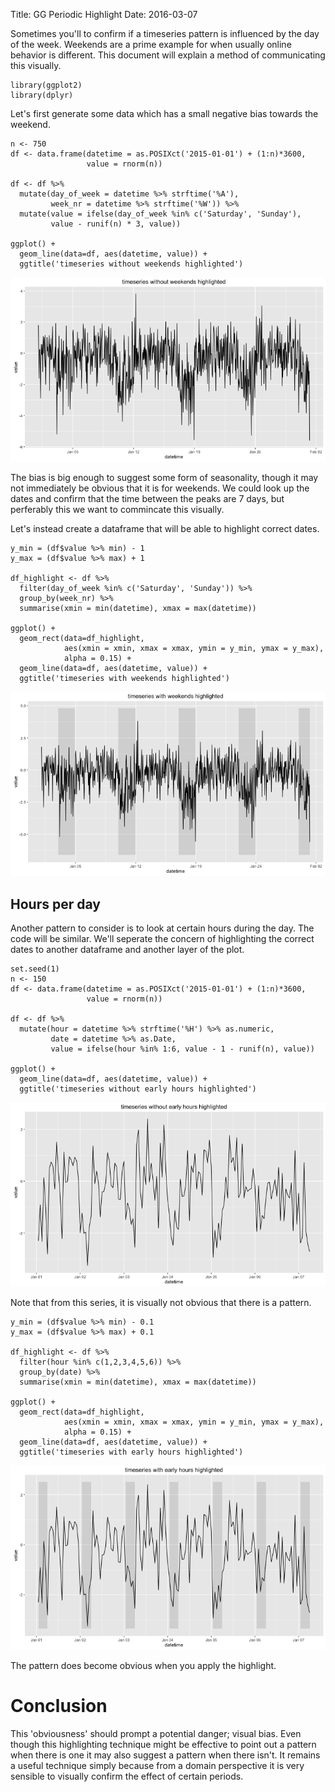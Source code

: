 Title: GG Periodic Highlight
Date: 2016-03-07

Sometimes you'll to confirm if a timeseries pattern is influenced by the day of the week. Weekends are a prime example for when usually online behavior is different. This document will explain a method of communicating this visually. 

```
library(ggplot2)
library(dplyr)
```

Let's first generate some data which has a small negative bias towards the weekend. 

```
n <- 750
df <- data.frame(datetime = as.POSIXct('2015-01-01') + (1:n)*3600, 
                 value = rnorm(n))

df <- df %>% 
  mutate(day_of_week = datetime %>% strftime('%A'),
         week_nr = datetime %>% strftime('%W')) %>% 
  mutate(value = ifelse(day_of_week %in% c('Saturday', 'Sunday'), 
         value - runif(n) * 3, value))

ggplot() + 
  geom_line(data=df, aes(datetime, value)) + 
  ggtitle('timeseries without weekends highlighted')
```

![](/theme/images/gg_periodic01.png)

The bias is big enough to suggest some form of seasonality, though it may not immediately be obvious that it is for weekends. We could look up the dates and confirm that the time between the peaks are 7 days, but perferably this we want to commincate this visually. 

Let's instead create a dataframe that will be able to highlight correct dates.

```
y_min = (df$value %>% min) - 1
y_max = (df$value %>% max) + 1

df_highlight <- df %>% 
  filter(day_of_week %in% c('Saturday', 'Sunday')) %>% 
  group_by(week_nr) %>% 
  summarise(xmin = min(datetime), xmax = max(datetime))

ggplot() + 
  geom_rect(data=df_highlight, 
            aes(xmin = xmin, xmax = xmax, ymin = y_min, ymax = y_max), 
            alpha = 0.15) + 
  geom_line(data=df, aes(datetime, value)) + 
  ggtitle('timeseries with weekends highlighted')
```

![](/theme/images/gg_periodic02.png)

## Hours per day 

Another pattern to consider is to look at certain hours during the day. The code will be similar. We'll seperate the concern of highlighting the correct dates to another dataframe and another layer of the plot.

```
set.seed(1)
n <- 150
df <- data.frame(datetime = as.POSIXct('2015-01-01') + (1:n)*3600, 
                 value = rnorm(n))

df <- df %>% 
  mutate(hour = datetime %>% strftime('%H') %>% as.numeric,
         date = datetime %>% as.Date,
         value = ifelse(hour %in% 1:6, value - 1 - runif(n), value))

ggplot() + 
  geom_line(data=df, aes(datetime, value)) + 
  ggtitle('timeseries without early hours highlighted')
```

![](/theme/images/gg_periodic03.png)

Note that from this series, it is visually not obvious that there is a pattern.

```
y_min = (df$value %>% min) - 0.1
y_max = (df$value %>% max) + 0.1

df_highlight <- df %>% 
  filter(hour %in% c(1,2,3,4,5,6)) %>% 
  group_by(date) %>% 
  summarise(xmin = min(datetime), xmax = max(datetime))

ggplot() + 
  geom_rect(data=df_highlight, 
            aes(xmin = xmin, xmax = xmax, ymin = y_min, ymax = y_max), 
            alpha = 0.15) + 
  geom_line(data=df, aes(datetime, value)) + 
  ggtitle('timeseries with early hours highlighted')
```

![](/theme/images/gg_periodic04.png)

The pattern does become obvious when you apply the highlight. 

# Conclusion 

This 'obviousness' should prompt a potential danger; visual bias. Even though this highlighting technique might be effective to point out a pattern when there is one it may also suggest a pattern when there isn't. It remains a useful technique simply because from a domain perspective it is very sensible to visually confirm the effect of certain periods. 
